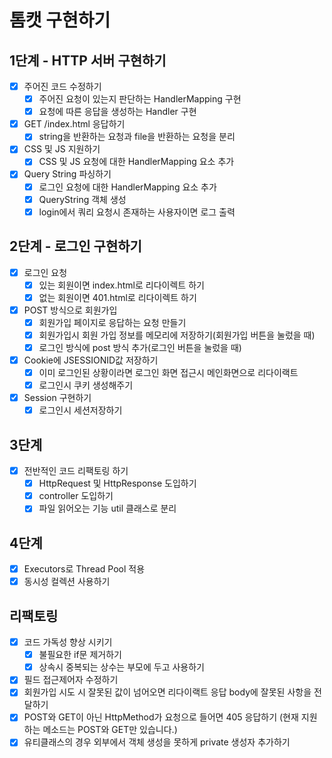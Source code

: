 # 톰캣 구현하기

## 1단계 - HTTP 서버 구현하기
- [x] 주어진 코드 수정하기
  - [x] 주어진 요청이 있는지 판단하는 HandlerMapping 구현
  - [x] 요청에 따른 응답을 생성하는 Handler 구현
- [x] GET /index.html 응답하기
  - [x] string을 반환하는 요청과 file을 반환하는 요청을 분리
- [x] CSS 및 JS 지원하기
  - [x] CSS 및 JS 요청에 대한 HandlerMapping 요소 추가
- [x] Query String 파싱하기
  - [x] 로그인 요청에 대한 HandlerMapping 요소 추가
  - [x] QueryString 객체 생성
  - [x] login에서 쿼리 요청시 존재하는 사용자이면 로그 출력
## 2단계 - 로그인 구현하기
- [x] 로그인 요청
  - [x] 있는 회원이면 index.html로 리다이렉트 하기
  - [x] 없는 회원이면 401.html로 리다이렉트 하기
- [x] POST 방식으로 회원가입
  - [x] 회원가입 페이지로 응답하는 요청 만들기
  - [x] 회원가입시 회원 가입 정보를 메모리에 저장하기(회원가입 버튼을 눌렀을 때)
  - [x] 로그인 방식에 post 방식 추가(로그인 버튼을 눌렀을 때)
- [x] Cookie에 JSESSIONID값 저장하기
  - [x] 이미 로그인된 상황이라면 로그인 화면 접근시 메인화면으로 리다이랙트
  - [x] 로그인시 쿠키 생성해주기
- [x] Session 구현하기
  - [x] 로그인시 세션저장하기
## 3단계
- [x] 전반적인 코드 리팩토링 하기
  - [x] HttpRequest 및 HttpResponse 도입하기
  - [x] controller 도입하기
  - [x] 파일 읽어오는 기능 util 클래스로 분리
## 4단계
- [x] Executors로 Thread Pool 적용
- [x] 동시성 컬렉션 사용하기

## 리팩토링
- [x] 코드 가독성 향상 시키기
  - [x] 불필요한 if문 제거하기
  - [x] 상속시 중복되는 상수는 부모에 두고 사용하기
- [x] 필드 접근제어자 수정하기
- [x] 회원가입 시도 시 잘못된 값이 넘어오면 리다이랙트 응답 body에 잘못된 사항을 전달하기
- [x] POST와 GET이 아닌 HttpMethod가 요청으로 들어면 405 응답하기 (현재 지원하는 메소드는 POST와 GET만 있습니다.)
- [x] 유티클래스의 경우 외부에서 객체 생성을 못하게 private 생성자 추가하기
